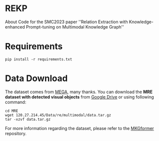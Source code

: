 # REKP
About Code for the SMC2023 paper ''Relation Extraction with Knowledge-enhanced Prompt-tuning on Multimodal Knowledge Graph''
# Requirements
```
pip install -r requirements.txt
```
# Data Download
The dataset comes from [MEGA](https://github.com/thecharm/Mega), many thanks.
You can download the **MRE dataset with detected visual objects** from [Google Drive](https://drive.google.com/file/d/1q5_5vnHJ8Hik1iLA9f5-6nstcvvntLrS/view?usp=sharing) or using following command:
    
 ```
 cd MRE
 wget 120.27.214.45/Data/re/multimodal/data.tar.gz
 tar -xzvf data.tar.gz
  ```
 For more information regarding the dataset, please refer to the [MKGformer]([https://github.com/jefferyYu/UMT/](https://github.com/zjunlp/MKGformer)https://github.com/zjunlp/MKGformer) repository.

